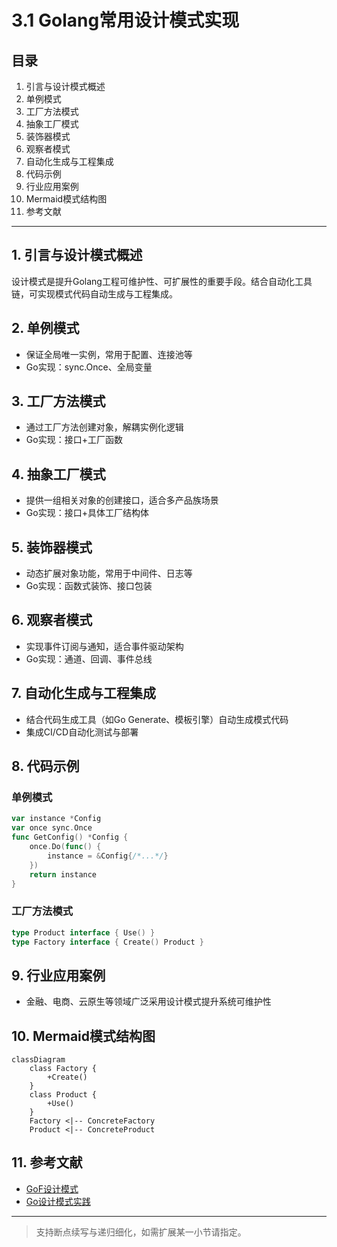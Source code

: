 # 3.1 Golang常用设计模式实现

## 目录

1. 引言与设计模式概述
2. 单例模式
3. 工厂方法模式
4. 抽象工厂模式
5. 装饰器模式
6. 观察者模式
7. 自动化生成与工程集成
8. 代码示例
9. 行业应用案例
10. Mermaid模式结构图
11. 参考文献

---

## 1. 引言与设计模式概述

设计模式是提升Golang工程可维护性、可扩展性的重要手段。结合自动化工具链，可实现模式代码自动生成与工程集成。

## 2. 单例模式

- 保证全局唯一实例，常用于配置、连接池等
- Go实现：sync.Once、全局变量

## 3. 工厂方法模式

- 通过工厂方法创建对象，解耦实例化逻辑
- Go实现：接口+工厂函数

## 4. 抽象工厂模式

- 提供一组相关对象的创建接口，适合多产品族场景
- Go实现：接口+具体工厂结构体

## 5. 装饰器模式

- 动态扩展对象功能，常用于中间件、日志等
- Go实现：函数式装饰、接口包装

## 6. 观察者模式

- 实现事件订阅与通知，适合事件驱动架构
- Go实现：通道、回调、事件总线

## 7. 自动化生成与工程集成

- 结合代码生成工具（如Go Generate、模板引擎）自动生成模式代码
- 集成CI/CD自动化测试与部署

## 8. 代码示例

### 单例模式

```go
var instance *Config
var once sync.Once
func GetConfig() *Config {
    once.Do(func() {
        instance = &Config{/*...*/}
    })
    return instance
}
```

### 工厂方法模式

```go
type Product interface { Use() }
type Factory interface { Create() Product }
```

## 9. 行业应用案例

- 金融、电商、云原生等领域广泛采用设计模式提升系统可维护性

## 10. Mermaid模式结构图

```mermaid
classDiagram
    class Factory {
        +Create()
    }
    class Product {
        +Use()
    }
    Factory <|-- ConcreteFactory
    Product <|-- ConcreteProduct
```

## 11. 参考文献

- [GoF设计模式](https://refactoring.guru/design-patterns/go)
- [Go设计模式实践](https://github.com/senghoo/golang-design-pattern)

---
> 支持断点续写与递归细化，如需扩展某一小节请指定。
